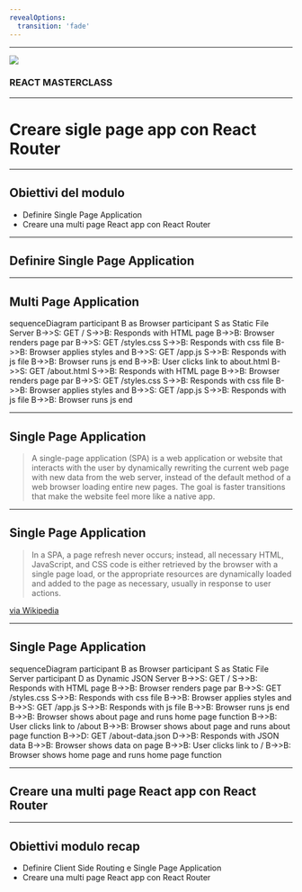 ```yaml
---
revealOptions:
  transition: 'fade'
---
```


---

<img src="https://aulab.it/img/logo-aulab-horizontal-white.png">
<h3 class="r-fit-text">REACT MASTERCLASS</h3>

---

# Creare sigle page app con React Router

---

## Obiettivi del modulo

* Definire Single Page Application <!-- .element: class="fragment" -->
* Creare una multi page React app con React Router <!-- .element: class="fragment" -->

---

## Definire Single Page Application

----

## Multi Page Application

<div class="mermaid">
sequenceDiagram
    participant B as Browser
    participant S as Static File Server
    B->>S: GET /
    S->>B: Responds with HTML page
    B->>B: Browser renders page
    par
      B->>S: GET /styles.css
      S->>B: Responds with css file
      B->>B: Browser applies styles
    and
      B->>S: GET /app.js
      S->>B: Responds with js file
      B->>B: Browser runs js
    end
    B->>B: User clicks link to about.html
    B->>S: GET /about.html
    S->>B: Responds with HTML page
    B->>B: Browser renders page
        par
      B->>S: GET /styles.css
      S->>B: Responds with css file
      B->>B: Browser applies styles
    and
      B->>S: GET /app.js
      S->>B: Responds with js file
      B->>B: Browser runs js
    end
</div>

----

## Single Page Application

> A single-page application (SPA) is a web application or website that interacts with the user by dynamically rewriting the current web page with new data from the web server, instead of the default method of a web browser loading entire new pages. The goal is faster transitions that make the website feel more like a native app. <!-- .element: class="fragment" -->

----

## Single Page Application

> In a SPA, a page refresh never occurs; instead, all necessary HTML, JavaScript, and CSS code is either retrieved by the browser with a single page load, or the appropriate resources are dynamically loaded and added to the page as necessary, usually in response to user actions.  <!-- .element: class="fragment" -->

[via Wikipedia](https://en.wikipedia.org/wiki/Single-page_application)

----

## Single Page Application

<div class="mermaid">
sequenceDiagram
    participant B as Browser
    participant S as Static File Server
    participant D as Dynamic JSON Server
    B->>S: GET /
    S->>B: Responds with HTML page
    B->>B: Browser renders page
    par
      B->>S: GET /styles.css
      S->>B: Responds with css file
      B->>B: Browser applies styles
    and
      B->>S: GET /app.js
      S->>B: Responds with js file
      B->>B: Browser runs js
    end
    B->>B: Browser shows about page and runs home page function
    B->>B: User clicks link to /about
    B->>B: Browser shows about page and runs about page function
    B->>D: GET /about-data.json
    D->>B: Responds with JSON data
    B->>B: Browser shows data on page
    B->>B: User clicks link to /
    B->>B: Browser shows home page and runs home page function
</div>

---

## Creare una multi page React app con React Router

---

## Obiettivi modulo recap

* Definire Client Side Routing e Single Page Application
* Creare una multi page React app con React Router

